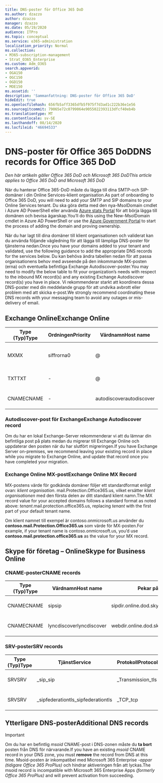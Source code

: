 ```yaml
---
title: DNS-poster för Office 365 DoD
ms.author: dzazzo
author: dzazzo
manager: dzazzo
ms.date: 05/19/2020
audience: ITPro
ms.topic: conceptual
ms.service: o365-administration
localization_priority: Normal
ms.collection:
- M365-subscription-management
- Strat_O365_Enterprise
ms.custom: Adm_O365
search.appverid:
- OGA150
- OGC150
- OGD150
- MOE150
ms.assetid: ''
description: 'Sammanfattning: DNS-poster för Office 365 DoD'
hideEdit: true
ms.openlocfilehash: 656fb5aff3365dfb5f975f7d3ad1c222b36e1e56
ms.sourcegitcommit: 79065e72c0799064e9055022393113dfcf40eb4b
ms.translationtype: MT
ms.contentlocale: sv-SE
ms.lasthandoff: 08/14/2020
ms.locfileid: "46694533"
---
```

# <a name="dns-records-for-office-365-dod"></a><span data-ttu-id="16fc0-103">DNS-poster för Office 365 DoD</span><span class="sxs-lookup"><span data-stu-id="16fc0-103">DNS records for Office 365 DoD</span></span>

<span data-ttu-id="16fc0-104">*Den här artikeln gäller Office 365 DoD och Microsoft 365 DoD*</span><span class="sxs-lookup"><span data-stu-id="16fc0-104">*This article applies to Office 365 DoD and Microsoft 365 DoD*</span></span>

<span data-ttu-id="16fc0-105">När du hanterar Office 365-DoD måste du lägga till dina SMTP-och SIP-domäner i din Online Services-klient organisation.</span><span class="sxs-lookup"><span data-stu-id="16fc0-105">As part of onboarding to Office 365 DoD, you will need to add your SMTP and SIP domains to your Online Services tenant.</span></span>  <span data-ttu-id="16fc0-106">Du ska göra detta med den nya-MsolDomain cmdlet i Azure AD PowerShell eller använda [Azure stats Portal](https://portal.azure.us) för att börja lägga till domänen och bevisa ägarskap.</span><span class="sxs-lookup"><span data-stu-id="16fc0-106">You’ll do this using the New-MsolDomain cmdlet in Azure AD PowerShell or use the [Azure Government Portal](https://portal.azure.us) to start the process of adding the domain and proving ownership.</span></span>

<span data-ttu-id="16fc0-107">När du har lagt till dina domäner till klient organisationen och validerat kan du använda följande vägledning för att lägga till lämpliga DNS-poster för tjänsterna nedan.</span><span class="sxs-lookup"><span data-stu-id="16fc0-107">Once you have your domains added to your tenant and validated, use the following guidance to add the appropriate DNS records for the services below.</span></span>  <span data-ttu-id="16fc0-108">Du kan behöva ändra tabellen nedan för att passa organisationens behov med avseende på den inkommande MX-posten (erna) och eventuella befintliga Exchange Autodiscover-poster.</span><span class="sxs-lookup"><span data-stu-id="16fc0-108">You may need to modify the below table to fit your organization’s needs with respect to the inbound MX record(s) and any existing Exchange Autodiscover record(s) you have in place.</span></span>  <span data-ttu-id="16fc0-109">Vi rekommenderar starkt att koordinera dessa DNS-poster med din meddelande grupp för att undvika avbrott eller problem med att skicka e-post.</span><span class="sxs-lookup"><span data-stu-id="16fc0-109">We strongly recommend coordinating these DNS records with your messaging team to avoid any outages or mis-delivery of email.</span></span>

## <a name="exchange-online"></a><span data-ttu-id="16fc0-110">Exchange Online</span><span class="sxs-lookup"><span data-stu-id="16fc0-110">Exchange Online</span></span>

| <span data-ttu-id="16fc0-111">Type (Typ)</span><span class="sxs-lookup"><span data-stu-id="16fc0-111">Type</span></span> | <span data-ttu-id="16fc0-112">Ordningen</span><span class="sxs-lookup"><span data-stu-id="16fc0-112">Priority</span></span> | <span data-ttu-id="16fc0-113">Värdnamn</span><span class="sxs-lookup"><span data-stu-id="16fc0-113">Host name</span></span> | <span data-ttu-id="16fc0-114">Pekar på adress eller värde</span><span class="sxs-lookup"><span data-stu-id="16fc0-114">Points to address or value</span></span> | <span data-ttu-id="16fc0-115">TTL</span><span class="sxs-lookup"><span data-stu-id="16fc0-115">TTL</span></span> |
| --- | --- | --- | --- | --- |
| <span data-ttu-id="16fc0-116">MX</span><span class="sxs-lookup"><span data-stu-id="16fc0-116">MX</span></span> | <span data-ttu-id="16fc0-117">siffrorna</span><span class="sxs-lookup"><span data-stu-id="16fc0-117">0</span></span> | @ | <span data-ttu-id="16fc0-118">*klient organisation*. mail.Protection.Office365.us (se nedan för mer information)</span><span class="sxs-lookup"><span data-stu-id="16fc0-118">*tenant*.mail.protection.office365.us (see below for additional details)</span></span> | <span data-ttu-id="16fc0-119">1 timme</span><span class="sxs-lookup"><span data-stu-id="16fc0-119">1 Hour</span></span> |
| <span data-ttu-id="16fc0-120">TXT</span><span class="sxs-lookup"><span data-stu-id="16fc0-120">TXT</span></span> | - | @ | <span data-ttu-id="16fc0-121">v = spf1 inkluderar include SPF. Protection. Office365. USA-alla</span><span class="sxs-lookup"><span data-stu-id="16fc0-121">v=spf1 include:spf.protection.office365.us -all</span></span> | <span data-ttu-id="16fc0-122">1 timme</span><span class="sxs-lookup"><span data-stu-id="16fc0-122">1 Hour</span></span> |
| <span data-ttu-id="16fc0-123">CNAME</span><span class="sxs-lookup"><span data-stu-id="16fc0-123">CNAME</span></span> | - | <span data-ttu-id="16fc0-124">autodiscover</span><span class="sxs-lookup"><span data-stu-id="16fc0-124">autodiscover</span></span> | <span data-ttu-id="16fc0-125">autodiscover-dod.office365.us</span><span class="sxs-lookup"><span data-stu-id="16fc0-125">autodiscover-dod.office365.us</span></span> | <span data-ttu-id="16fc0-126">1 timme</span><span class="sxs-lookup"><span data-stu-id="16fc0-126">1 Hour</span></span> |

### <a name="exchange-autodiscover-record"></a><span data-ttu-id="16fc0-127">Autodiscover-post för Exchange</span><span class="sxs-lookup"><span data-stu-id="16fc0-127">Exchange Autodiscover record</span></span>

<span data-ttu-id="16fc0-128">Om du har en lokal Exchange-Server rekommenderar vi att du lämnar din befintliga post på plats medan du migrerar till Exchange Online och uppdaterar den posten när du har slutfört migreringen.</span><span class="sxs-lookup"><span data-stu-id="16fc0-128">If you have Exchange Server on-premises, we recommend leaving your existing record in place while you migrate to Exchange Online, and update that record once you have completed your migration.</span></span>

### <a name="exchange-online-mx-record"></a><span data-ttu-id="16fc0-129">Exchange Online MX-post</span><span class="sxs-lookup"><span data-stu-id="16fc0-129">Exchange Online MX Record</span></span>

<span data-ttu-id="16fc0-130">MX-postens värde för godkända domäner följer ett standardformat enligt ovan: *klient organisation*. mail.Protection.Office365.us, vilket ersätter *klient organisationen* med den första delen av ditt standard klient namn.</span><span class="sxs-lookup"><span data-stu-id="16fc0-130">The MX record value for your accepted domains follows a standard format as noted above: *tenant*.mail.protection.office365.us, replacing *tenant* with the first part of your default tenant name.</span></span>

<span data-ttu-id="16fc0-131">Om klient namnet till exempel är contoso.onmicrosoft.us använder du **contoso.mail.Protection.Office365.us** som värde för MX-posten.</span><span class="sxs-lookup"><span data-stu-id="16fc0-131">For example, if your tenant name is contoso.onmicrosoft.us, you’d use **contoso.mail.protection.office365.us** as the value for your MX record.</span></span>

## <a name="skype-for-business-online"></a><span data-ttu-id="16fc0-132">Skype för företag – Online</span><span class="sxs-lookup"><span data-stu-id="16fc0-132">Skype for Business Online</span></span>

### <a name="cname-records"></a><span data-ttu-id="16fc0-133">CNAME-poster</span><span class="sxs-lookup"><span data-stu-id="16fc0-133">CNAME records</span></span>

| <span data-ttu-id="16fc0-134">Type (Typ)</span><span class="sxs-lookup"><span data-stu-id="16fc0-134">Type</span></span> | <span data-ttu-id="16fc0-135">Värdnamn</span><span class="sxs-lookup"><span data-stu-id="16fc0-135">Host name</span></span> | <span data-ttu-id="16fc0-136">Pekar på adress eller värde</span><span class="sxs-lookup"><span data-stu-id="16fc0-136">Points to address or value</span></span> | <span data-ttu-id="16fc0-137">TTL</span><span class="sxs-lookup"><span data-stu-id="16fc0-137">TTL</span></span> |
| --- | --- | --- | --- |
| <span data-ttu-id="16fc0-138">CNAME</span><span class="sxs-lookup"><span data-stu-id="16fc0-138">CNAME</span></span> | <span data-ttu-id="16fc0-139">sip</span><span class="sxs-lookup"><span data-stu-id="16fc0-139">sip</span></span> | <span data-ttu-id="16fc0-140">sipdir.online.dod.skypeforbusiness.us</span><span class="sxs-lookup"><span data-stu-id="16fc0-140">sipdir.online.dod.skypeforbusiness.us</span></span> | <span data-ttu-id="16fc0-141">1 timme</span><span class="sxs-lookup"><span data-stu-id="16fc0-141">1 Hour</span></span> |
| <span data-ttu-id="16fc0-142">CNAME</span><span class="sxs-lookup"><span data-stu-id="16fc0-142">CNAME</span></span> | <span data-ttu-id="16fc0-143">lyncdiscover</span><span class="sxs-lookup"><span data-stu-id="16fc0-143">lyncdiscover</span></span> | <span data-ttu-id="16fc0-144">webdir.online.dod.skypeforbusiness.us</span><span class="sxs-lookup"><span data-stu-id="16fc0-144">webdir.online.dod.skypeforbusiness.us</span></span> | <span data-ttu-id="16fc0-145">1 timme</span><span class="sxs-lookup"><span data-stu-id="16fc0-145">1 Hour</span></span> | 

### <a name="srv-records"></a><span data-ttu-id="16fc0-146">SRV-poster</span><span class="sxs-lookup"><span data-stu-id="16fc0-146">SRV records</span></span>

| <span data-ttu-id="16fc0-147">Type (Typ)</span><span class="sxs-lookup"><span data-stu-id="16fc0-147">Type</span></span> | <span data-ttu-id="16fc0-148">Tjänst</span><span class="sxs-lookup"><span data-stu-id="16fc0-148">Service</span></span> | <span data-ttu-id="16fc0-149">Protokoll</span><span class="sxs-lookup"><span data-stu-id="16fc0-149">Protocol</span></span> | <span data-ttu-id="16fc0-150">Port</span><span class="sxs-lookup"><span data-stu-id="16fc0-150">Port</span></span> | <span data-ttu-id="16fc0-151">Väga</span><span class="sxs-lookup"><span data-stu-id="16fc0-151">Weight</span></span> | <span data-ttu-id="16fc0-152">Ordningen</span><span class="sxs-lookup"><span data-stu-id="16fc0-152">Priority</span></span> | <span data-ttu-id="16fc0-153">Namn</span><span class="sxs-lookup"><span data-stu-id="16fc0-153">Name</span></span> | <span data-ttu-id="16fc0-154">Mål</span><span class="sxs-lookup"><span data-stu-id="16fc0-154">Target</span></span> | <span data-ttu-id="16fc0-155">TTL</span><span class="sxs-lookup"><span data-stu-id="16fc0-155">TTL</span></span> |
| --- | --- | --- | --- | --- | --- | --- | --- | --- |
| <span data-ttu-id="16fc0-156">SRV</span><span class="sxs-lookup"><span data-stu-id="16fc0-156">SRV</span></span> | <span data-ttu-id="16fc0-157">\_sip</span><span class="sxs-lookup"><span data-stu-id="16fc0-157">\_sip</span></span> | <span data-ttu-id="16fc0-158">\_Transmission</span><span class="sxs-lookup"><span data-stu-id="16fc0-158">\_tls</span></span> | <span data-ttu-id="16fc0-159">443</span><span class="sxs-lookup"><span data-stu-id="16fc0-159">443</span></span> | <span data-ttu-id="16fc0-160">9.1</span><span class="sxs-lookup"><span data-stu-id="16fc0-160">1</span></span> | <span data-ttu-id="16fc0-161">100</span><span class="sxs-lookup"><span data-stu-id="16fc0-161">100</span></span> | @ | <span data-ttu-id="16fc0-162">sipdir.online.dod.skypeforbusiness.us</span><span class="sxs-lookup"><span data-stu-id="16fc0-162">sipdir.online.dod.skypeforbusiness.us</span></span> | <span data-ttu-id="16fc0-163">1 timme</span><span class="sxs-lookup"><span data-stu-id="16fc0-163">1 Hour</span></span> |
| <span data-ttu-id="16fc0-164">SRV</span><span class="sxs-lookup"><span data-stu-id="16fc0-164">SRV</span></span> | <span data-ttu-id="16fc0-165">\_sipfederationtls</span><span class="sxs-lookup"><span data-stu-id="16fc0-165">\_sipfederationtls</span></span> | <span data-ttu-id="16fc0-166">\_TCP</span><span class="sxs-lookup"><span data-stu-id="16fc0-166">\_tcp</span></span> | <span data-ttu-id="16fc0-167">5061</span><span class="sxs-lookup"><span data-stu-id="16fc0-167">5061</span></span> | <span data-ttu-id="16fc0-168">9.1</span><span class="sxs-lookup"><span data-stu-id="16fc0-168">1</span></span> | <span data-ttu-id="16fc0-169">100</span><span class="sxs-lookup"><span data-stu-id="16fc0-169">100</span></span> | @ | <span data-ttu-id="16fc0-170">sipfed.online.dod.skypeforbusiness.us</span><span class="sxs-lookup"><span data-stu-id="16fc0-170">sipfed.online.dod.skypeforbusiness.us</span></span> | <span data-ttu-id="16fc0-171">1 timme</span><span class="sxs-lookup"><span data-stu-id="16fc0-171">1 Hour</span></span> |

## <a name="additional-dns-records"></a><span data-ttu-id="16fc0-172">Ytterligare DNS-poster</span><span class="sxs-lookup"><span data-stu-id="16fc0-172">Additional DNS records</span></span>

> [!IMPORTANT]
> <span data-ttu-id="16fc0-173">Om du har en befintlig *msoid* CNAME-post i DNS-zonen måste du **ta bort** posten från DNS för närvarande.</span><span class="sxs-lookup"><span data-stu-id="16fc0-173">If you have an existing *msoid* CNAME record in your DNS zone, you must **remove** the record from DNS at this time.</span></span>  <span data-ttu-id="16fc0-174">Msoid-posten är inkompatibel med Microsoft 365 Enterprise *-appar (tidigare Office 365 ProPlus)* och hindrar aktiveringen från att lyckas.</span><span class="sxs-lookup"><span data-stu-id="16fc0-174">The msoid record is incompatible with Microsoft 365 Enterprise Apps *(formerly Office 365 ProPlus)* and will prevent activation from succeeding.</span></span>
